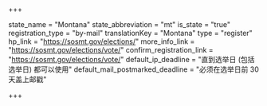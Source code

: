 +++

state_name = "Montana"
state_abbreviation = "mt"
is_state = "true"
registration_type = "by-mail"
translationKey = "Montana"
type = "register"
hp_link = "https://sosmt.gov/elections/"
more_info_link = "https://sosmt.gov/elections/vote/"
confirm_registration_link = "https://sosmt.gov/elections/vote/"
default_ip_deadline = "直到选举日 (包括选举日) 都可以使用"
default_mail_postmarked_deadline = "必须在选举日前 30 天盖上邮戳"

+++